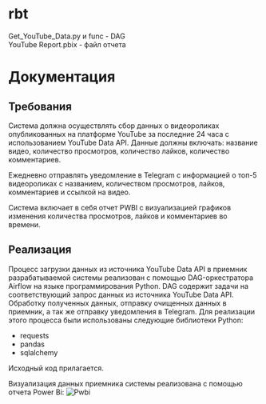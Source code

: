 # rbt

Get_YouTube_Data.py и func - DAG <br />
YouTube Report.pbix - файл отчета <br />


# Документация<br />

## Требования<br />
Система должна осуществлять сбор данных о видеороликах опубликованных на платформе YouTube
за последние 24 часа с использованием YouTube Data API. Данные должны включать: название видео,
количество просмотров, количество лайков, количество комментариев.

Ежедневно отправлять уведомление в Telegram с информацией о топ-5 видеороликах с названием,
количеством просмотров, лайков, комментариев и ссылкой на видео.

Система включает в себя отчет PWBI с визуализацией графиков изменения количества просмотров,
лайков и комментариев во времени.

## Реализация<br />
Процесс загрузки данных из источника YouTube Data API в приемник разрабатываемой системы
реализован с помощью DAG-оркестратора Airflow на языке программирования Python.
DAG содержит задачи на соответствующий запрос данных из источника YouTube Data API.
Обработку полученных данных, отправку очищенных данных в приемник, а так же отправку уведомления в Telegram.
Для реализации этого процесса были использованы следующие библиотеки Python:
- requests<br />
- pandas<br />
- sqlalchemy<br />

Исходный код прилагается.<br />

Визуализация данных приемника системы реализована с помощью отчета Power Bi:
![Pwbi](https://github.com/Yulian771/rbt/raw/main/main/Pwbi.png)

